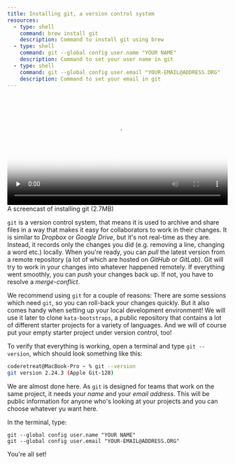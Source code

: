 ```yaml
---
title: Installing git, a version control system
resources:
  - type: shell
    command: brew install git
    description: Command to install git using brew
  - type: shell
    command: git --global config user.name "YOUR NAME"
    description: Command to set your user name in git
  - type: shell
    command: git --global config user.email "YOUR-EMAIL@ADDRESS.ORG"
    description: Command to set your email in git
---
```


<video 
  width="100%" 
  controls 
  class="my-2 drop-shadow-small" 
  preload="none"
  poster="{% link getting-started/guides/macosx-git.mp4.thumb.jpg %}"
  src="{% link getting-started/guides/macosx-git.mp4 %}"></video>
<span class="text-center d-block small">A screencast of installing git (2.7MB)</span>

`git` is a version control system, that means it is used to archive and share files in a way that makes it easy for collaborators to work in their changes. It is similar to _Dropbox_ or _Google Drive_, but it's not real-time as they are. Instead, it records only the changes you did (e.g. removing a line, changing a word etc.) locally. When you're ready, you can _pull_ the latest version from a remote repository (a lot of which are hosted on _GitHub_ or _GitLab_). Git will try to work in your changes into whatever happened remotely. If everything went smoothly, you can _push_ your changes back up. If not, you have to resolve a _merge-conflict_.

We recommend using `git` for a couple of reasons: There are some sessions which need `git`, so you can roll-back your changes quickly. But it also comes handy when setting up your local development environment! We will use it later to clone `kata-bootstraps`, a public repository that contains a lot of different starter projects for a variety of languages. And we will of course put your empty starter project under version control, too!

To verify that everything is working, open a terminal and type `git --version`, which should look something like this:

```sh
coderetreat@MacBook-Pro ~ % git --version
git version 2.24.3 (Apple Git-128)
```

We are almost done here. As `git` is designed for teams that work on the same project, it needs your _name_ and your _email address_. This will be public information for anyone who's looking at your projects and you can choose whatever yu want here.

In the terminal, type:

```
git --global config user.name "YOUR NAME"
git --global config user.email "YOUR-EMAIL@ADDRESS.ORG"
```

You're all set!

